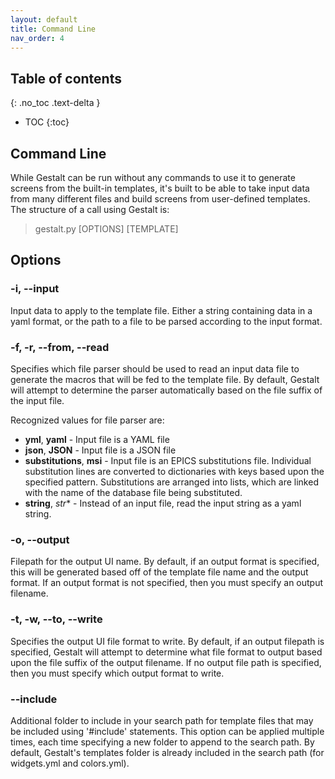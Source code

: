 ```yaml
---
layout: default
title: Command Line
nav_order: 4
---
```


## Table of contents
{: .no_toc .text-delta }

- TOC
{:toc}



## Command Line

While Gestalt can be run without any commands to use it to generate screens from 
the built-in templates, it's built to be able to take input data from many different
files and build screens from user-defined templates. The structure of a call using 
Gestalt is:

> gestalt.py [OPTIONS] [TEMPLATE]


## Options


### -i, --input

Input data to apply to the template file. Either a string containing data in a yaml 
format, or the path to a file to be parsed according to the input format.


### -f, -r, --from, --read

Specifies which file parser should be used to read an input data file to generate the macros
that will be fed to the template file. By default, Gestalt will attempt to determine the
parser automatically based on the file suffix of the input file.

Recognized values for file parser are:

* **yml**, **yaml** - Input file is a YAML file
* **json**, **JSON** - Input file is a JSON file
* **substitutions**, **msi** - Input file is an EPICS substitutions file. Individual substitution
lines are converted to dictionaries with keys based upon the specified pattern. Substitutions are
arranged into lists, which are linked with the name of the database file being substituted.
* **string**, *str** - Instead of an input file, read the input string as a yaml string.


### -o, --output

Filepath for the output UI name. By default, if an output format is specified, this will be 
generated based off of the template file name and the output format. If an output format is
not specified, then you must specify an output filename.


### -t, -w, --to, --write

Specifies the output UI file format to write. By default, if an output filepath is specified,
Gestalt will attempt to determine what file format to output based upon the file suffix of the
output filename. If no output file path is specified, then you must specify which output format
to write.


### --include

Additional folder to include in your search path for template files that may be included using
'#include' statements. This option can be applied multiple times, each time specifying a new
folder to append to the search path. By default, Gestalt's templates folder is already included 
in the search path (for widgets.yml and colors.yml).


